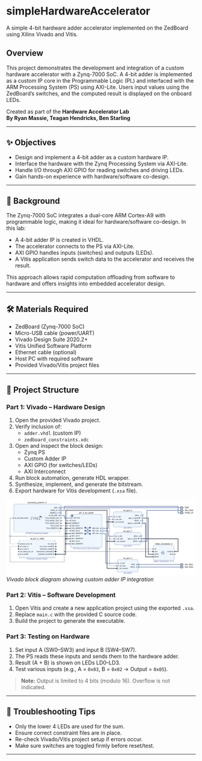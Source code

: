 # simpleHardwareAccelerator

A simple 4-bit hardware adder accelerator implemented on the ZedBoard using Xilinx Vivado and Vitis.

## Overview

This project demonstrates the development and integration of a custom hardware accelerator with a Zynq-7000 SoC. A 4-bit adder is implemented as a custom IP core in the Programmable Logic (PL) and interfaced with the ARM Processing System (PS) using AXI-Lite. Users input values using the ZedBoard’s switches, and the computed result is displayed on the onboard LEDs.

Created as part of the **Hardware Accelerator Lab**  
**By Ryan Massie, Teagan Hendricks, Ben Starling**

---

## ✨ Objectives

- Design and implement a 4-bit adder as a custom hardware IP.
- Interface the hardware with the Zynq Processing System via AXI-Lite.
- Handle I/O through AXI GPIO for reading switches and driving LEDs.
- Gain hands-on experience with hardware/software co-design.

---

## 🧠 Background

The Zynq-7000 SoC integrates a dual-core ARM Cortex-A9 with programmable logic, making it ideal for hardware/software co-design. In this lab:

- A 4-bit adder IP is created in VHDL.
- The accelerator connects to the PS via AXI-Lite.
- AXI GPIO handles inputs (switches) and outputs (LEDs).
- A Vitis application sends switch data to the accelerator and receives the result.

This approach allows rapid computation offloading from software to hardware and offers insights into embedded accelerator design.

---

## 🛠️ Materials Required

- ZedBoard (Zynq-7000 SoC)
- Micro-USB cable (power/UART)
- Vivado Design Suite 2020.2+
- Vitis Unified Software Platform
- Ethernet cable (optional)
- Host PC with required software
- Provided Vivado/Vitis project files

---

## 🧱 Project Structure

### Part 1: Vivado – Hardware Design

1. Open the provided Vivado project.
2. Verify inclusion of:
   - `adder.vhdl` (custom IP)
   - `zedboard_constraints.xdc`
3. Open and inspect the block design:
   - Zynq PS
   - Custom Adder IP
   - AXI GPIO (for switches/LEDs)
   - AXI Interconnect
4. Run block automation, generate HDL wrapper.
5. Synthesize, implement, and generate the bitstream.
6. Export hardware for Vitis development (`.xsa` file).

![Block Diagram](images/VivadoBlockDiagram.png)  
*Vivado block diagram showing custom adder IP integration*

### Part 2: Vitis – Software Development

1. Open Vitis and create a new application project using the exported `.xsa`.
2. Replace `main.c` with the provided C source code.
3. Build the project to generate the executable.

### Part 3: Testing on Hardware

1. Set input A (SW0–SW3) and input B (SW4–SW7).
2. The PS reads these inputs and sends them to the hardware adder.
3. Result (A + B) is shown on LEDs LD0–LD3.
4. Test various inputs (e.g., A = `0x03`, B = `0x02` → Output = `0x05`).

> **Note:** Output is limited to 4 bits (modulo 16). Overflow is not indicated.

---

## 🧰 Troubleshooting Tips

- Only the lower 4 LEDs are used for the sum.
- Ensure correct constraint files are in place.
- Re-check Vivado/Vitis project setup if errors occur.
- Make sure switches are toggled firmly before reset/test.

---
